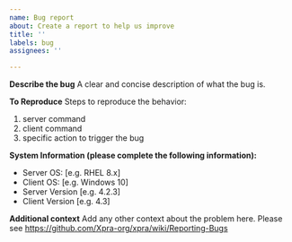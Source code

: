 ```yaml
---
name: Bug report
about: Create a report to help us improve
title: ''
labels: bug
assignees: ''

---
```


**Describe the bug**
A clear and concise description of what the bug is.

**To Reproduce**
Steps to reproduce the behavior:
1. server command
2. client command
3. specific action to trigger the bug

**System Information (please complete the following information):**
 - Server OS: [e.g. RHEL 8.x]
 - Client OS: [e.g. Windows 10]
 - Server Version [e.g. 4.2.3]
 - Client Version [e.g. 4.3]

**Additional context**
Add any other context about the problem here.
Please see https://github.com/Xpra-org/xpra/wiki/Reporting-Bugs
